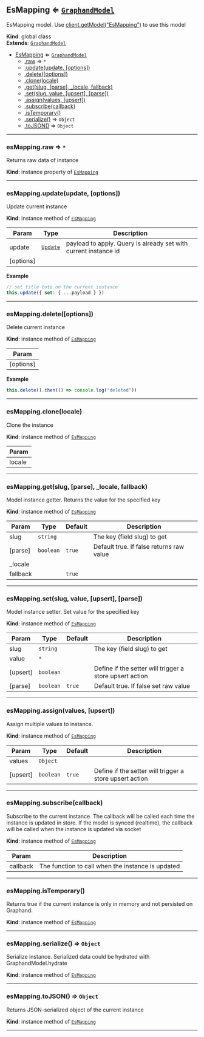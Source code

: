<a name="EsMapping"></a>

## EsMapping ⇐ [<code>GraphandModel</code>](GraphandModel.md#GraphandModel)
EsMapping model. Use [client.getModel("EsMapping")](GraphandClient.md#GraphandClient+getModel) to use this model

**Kind**: global class  
**Extends**: [<code>GraphandModel</code>](GraphandModel.md#GraphandModel)  

* [EsMapping](EsMapping.md#EsMapping) ⇐ [<code>GraphandModel</code>](GraphandModel.md#GraphandModel)
    * [.raw](#GraphandModel+raw) ⇒ <code>\*</code>
    * [.update(update, [options])](#GraphandModel+update)
    * [.delete([options])](#GraphandModel+delete)
    * [.clone(locale)](#GraphandModel+clone)
    * [.get(slug, [parse], _locale, fallback)](#GraphandModel+get)
    * [.set(slug, value, [upsert], [parse])](#GraphandModel+set)
    * [.assign(values, [upsert])](#GraphandModel+assign)
    * [.subscribe(callback)](#GraphandModel+subscribe)
    * [.isTemporary()](#GraphandModel+isTemporary)
    * [.serialize()](#GraphandModel+serialize) ⇒ <code>Object</code>
    * [.toJSON()](#GraphandModel+toJSON) ⇒ <code>Object</code>


* * *

<a name="GraphandModel+raw"></a>

### esMapping.raw ⇒ <code>\*</code>
Returns raw data of instance

**Kind**: instance property of [<code>EsMapping</code>](EsMapping.md#EsMapping)  

* * *

<a name="GraphandModel+update"></a>

### esMapping.update(update, [options])
Update current instance

**Kind**: instance method of [<code>EsMapping</code>](EsMapping.md#EsMapping)  

| Param | Type | Description |
| --- | --- | --- |
| update | [<code>Update</code>](typedef.md#Update) | payload to apply. Query is already set with current instance id |
| [options] |  |  |

**Example**  
```js
// set title toto on the current instance
this.update({ set: { ...payload } })
```

* * *

<a name="GraphandModel+delete"></a>

### esMapping.delete([options])
Delete current instance

**Kind**: instance method of [<code>EsMapping</code>](EsMapping.md#EsMapping)  

| Param |
| --- |
| [options] | 

**Example**  
```js
this.delete().then(() => console.log("deleted"))
```

* * *

<a name="GraphandModel+clone"></a>

### esMapping.clone(locale)
Clone the instance

**Kind**: instance method of [<code>EsMapping</code>](EsMapping.md#EsMapping)  

| Param |
| --- |
| locale | 


* * *

<a name="GraphandModel+get"></a>

### esMapping.get(slug, [parse], _locale, fallback)
Model instance getter. Returns the value for the specified key

**Kind**: instance method of [<code>EsMapping</code>](EsMapping.md#EsMapping)  

| Param | Type | Default | Description |
| --- | --- | --- | --- |
| slug | <code>string</code> |  | The key (field slug) to get |
| [parse] | <code>boolean</code> | <code>true</code> | Default true. If false returns raw value |
| _locale |  |  |  |
| fallback |  | <code>true</code> |  |


* * *

<a name="GraphandModel+set"></a>

### esMapping.set(slug, value, [upsert], [parse])
Model instance setter. Set value for the specified key

**Kind**: instance method of [<code>EsMapping</code>](EsMapping.md#EsMapping)  

| Param | Type | Default | Description |
| --- | --- | --- | --- |
| slug | <code>string</code> |  | The key (field slug) to get |
| value | <code>\*</code> |  |  |
| [upsert] | <code>boolean</code> |  | Define if the setter will trigger a store upsert action |
| [parse] | <code>boolean</code> | <code>true</code> | Default true. If false set raw value |


* * *

<a name="GraphandModel+assign"></a>

### esMapping.assign(values, [upsert])
Assign multiple values to instance.

**Kind**: instance method of [<code>EsMapping</code>](EsMapping.md#EsMapping)  

| Param | Type | Default | Description |
| --- | --- | --- | --- |
| values | <code>Object</code> |  |  |
| [upsert] | <code>boolean</code> | <code>true</code> | Define if the setter will trigger a store upsert action |


* * *

<a name="GraphandModel+subscribe"></a>

### esMapping.subscribe(callback)
Subscribe to the current instance. The callback will be called each time the instance is updated in store.
If the model is synced (realtime), the callback will be called when the instance is updated via socket

**Kind**: instance method of [<code>EsMapping</code>](EsMapping.md#EsMapping)  

| Param | Description |
| --- | --- |
| callback | The function to call when the instance is updated |


* * *

<a name="GraphandModel+isTemporary"></a>

### esMapping.isTemporary()
Returns true if the current instance is only in memory and not persisted on Graphand.

**Kind**: instance method of [<code>EsMapping</code>](EsMapping.md#EsMapping)  

* * *

<a name="GraphandModel+serialize"></a>

### esMapping.serialize() ⇒ <code>Object</code>
Serialize instance. Serialized data could be hydrated with GraphandModel.hydrate

**Kind**: instance method of [<code>EsMapping</code>](EsMapping.md#EsMapping)  

* * *

<a name="GraphandModel+toJSON"></a>

### esMapping.toJSON() ⇒ <code>Object</code>
Returns JSON-serialized object of the current instance

**Kind**: instance method of [<code>EsMapping</code>](EsMapping.md#EsMapping)  

* * *

